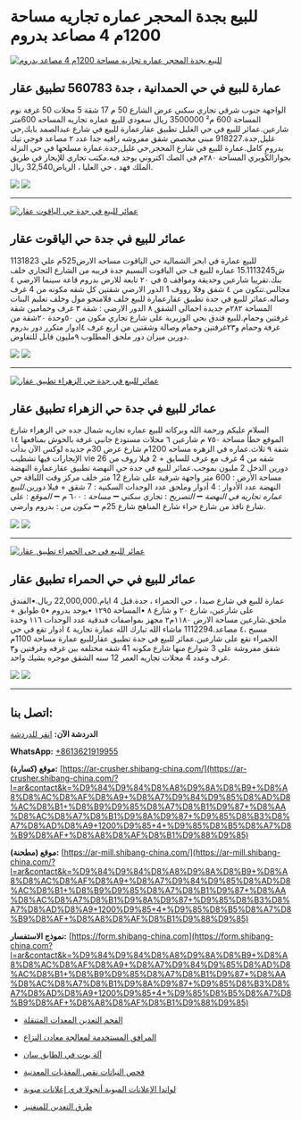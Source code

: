 # للبيع بجدة المحجر عماره تجاريه مساحة 1200م 4 مصاعد بدروم

<a href="https://swt.shibang-china.com/?l=ar&img&k=%D9%84%D9%84%D8%A8%D9%8A%D8%B9+%D8%A8%D8%AC%D8%AF%D8%A9+%D8%A7%D9%84%D9%85%D8%AD%D8%AC%D8%B1+%D8%B9%D9%85%D8%A7%D8%B1%D9%87+%D8%AA%D8%AC%D8%A7%D8%B1%D9%8A%D9%87+%D9%85%D8%B3%D8%A7%D8%AD%D8%A9+1200%D9%85+4+%D9%85%D8%B5%D8%A7%D8%B9%D8%AF+%D8%A8%D8%AF%D8%B1%D9%88%D9%85" target="_blank">![للبيع بجدة المحجر عماره تجاريه مساحة 1200م 4 مصاعد بدروم](http://static.shibang-china.com/all-800x300/305.jpg)</a>

## عمارة للبيع في حي الحمدانية ، جدة 560783 تطبيق عقار
الواجهة جنوب شرقي تجاري سكني عرض الشارع 50 م 17 شقة 5 محلات 50 غرفة نوم المساحة 600 م² 3500000 ريال سعودي للبيع عماره تجاريه المساحه 600متر شارعين.عمائر للبيع في حي الغليل تطبيق عقارعمارة للبيع في شارع عبدالصمد بابك,حي غليل,جدة.918227 مبنى مخصص شقق مفروشه راقيه جدا عدد ٢ مصاعد فوجي تيك بدروم كامل.عمارة للبيع في شارع المحجر,حي غليل,جدة.عمارة مسلحها في حي النزلة بجوارالكًوبري المساحة ٢٨٠م في الصك اكتروني يوجد فيه.مكتب تجاري للإيجار في طريق الملك فهد ، حي العليا ، الرياض32,540 ريال.


<a href="https://whatsapp.shibangsoft.com/WhatsApp.php" target="_blank" title="WhatsApp">![](http://static.shibang-china.com/icon/whatsapp.png)</a> <a href="https://swt.shibang-china.com/?l=ar&icon&k=%D9%84%D9%84%D8%A8%D9%8A%D8%B9+%D8%A8%D8%AC%D8%AF%D8%A9+%D8%A7%D9%84%D9%85%D8%AD%D8%AC%D8%B1+%D8%B9%D9%85%D8%A7%D8%B1%D9%87+%D8%AA%D8%AC%D8%A7%D8%B1%D9%8A%D9%87+%D9%85%D8%B3%D8%A7%D8%AD%D8%A9+1200%D9%85+4+%D9%85%D8%B5%D8%A7%D8%B9%D8%AF+%D8%A8%D8%AF%D8%B1%D9%88%D9%85" target="_blank">![](http://static.shibang-china.com/icon/chat-ar.png)</a>

---

<a href="https://swt.shibang-china.com/?l=ar&img&k=%D9%84%D9%84%D8%A8%D9%8A%D8%B9+%D8%A8%D8%AC%D8%AF%D8%A9+%D8%A7%D9%84%D9%85%D8%AD%D8%AC%D8%B1+%D8%B9%D9%85%D8%A7%D8%B1%D9%87+%D8%AA%D8%AC%D8%A7%D8%B1%D9%8A%D9%87+%D9%85%D8%B3%D8%A7%D8%AD%D8%A9+1200%D9%85+4+%D9%85%D8%B5%D8%A7%D8%B9%D8%AF+%D8%A8%D8%AF%D8%B1%D9%88%D9%85" target="_blank">![عمائر للبيع في جدة حي الياقوت عقار](http://static.shibang-china.com/all-800x300/705.jpg)</a>

## عمائر للبيع في جدة حي الياقوت عقار
1131823 للبيع عمارة في ابحر الشمالية حي الياقوت مساحه الارض525م علي ش15.1113245 عماره للبيع ف حي الياقوت النسيم جدة قريبه من الشارع التجاري خلف بنك.تقرييا شارعين وحديقة ومواقف ٥ في ٢٠ تابعة للارض بدروم قاعة سينما الارضي ٤ مجالس.تتكون من ٤ شقق وفلا رووف 1 الدور الارضي شقتين كل شقه مكونه من 4 غرف وصاله.عمائر للبيع في جدة تطبيق عقارعمارة للبيع خلف فلامنجو مول وخلف تعليم البنات المساحة ٢٨٢م جديدة اجمالي الشقق ٨ الدور الارضي : شقة ٣ غرف وحمامين شقة غرفتين وحمام.للبيع فندق بحي الوزيرية على شارع تجاري مكون من ٥٠وحدة ٢٠شقة من غرفة وحمام و٢٣غرفتين وحمام وصالة وشقتين من اربع غرف ٤ادوار متكرر دور بدروم دورين ميزان دور ملحق المطلوب ٩مليون قابل للتفاوض.


<a href="https://whatsapp.shibangsoft.com/WhatsApp.php" target="_blank" title="WhatsApp">![](http://static.shibang-china.com/icon/whatsapp.png)</a> <a href="https://swt.shibang-china.com/?l=ar&icon&k=%D9%84%D9%84%D8%A8%D9%8A%D8%B9+%D8%A8%D8%AC%D8%AF%D8%A9+%D8%A7%D9%84%D9%85%D8%AD%D8%AC%D8%B1+%D8%B9%D9%85%D8%A7%D8%B1%D9%87+%D8%AA%D8%AC%D8%A7%D8%B1%D9%8A%D9%87+%D9%85%D8%B3%D8%A7%D8%AD%D8%A9+1200%D9%85+4+%D9%85%D8%B5%D8%A7%D8%B9%D8%AF+%D8%A8%D8%AF%D8%B1%D9%88%D9%85" target="_blank">![](http://static.shibang-china.com/icon/chat-ar.png)</a>

---

<a href="https://swt.shibang-china.com/?l=ar&img&k=%D9%84%D9%84%D8%A8%D9%8A%D8%B9+%D8%A8%D8%AC%D8%AF%D8%A9+%D8%A7%D9%84%D9%85%D8%AD%D8%AC%D8%B1+%D8%B9%D9%85%D8%A7%D8%B1%D9%87+%D8%AA%D8%AC%D8%A7%D8%B1%D9%8A%D9%87+%D9%85%D8%B3%D8%A7%D8%AD%D8%A9+1200%D9%85+4+%D9%85%D8%B5%D8%A7%D8%B9%D8%AF+%D8%A8%D8%AF%D8%B1%D9%88%D9%85" target="_blank">![عمائر للبيع في جدة حي الزهراء تطبيق عقار](http://static.shibang-china.com/all-800x300/1317.jpg)</a>

## عمائر للبيع في جدة حي الزهراء تطبيق عقار
السلام عليكم ورحمة الله وبركاته للبيع عماره تجاريه شمال جده حي الزهراء شارع الموقع خطأ مساحة ٧٥٠ م شارعين ٦ محلات مستودع جانبي غرفة بالحوش بمنافعها ١٤ شقة ٩ ثلاث.عماره في الزهره مساحه 1200م شارع عرض 30م جديده لوكس الآن بدأت الإيجارات فيها تشطيب vie 26 شقه من 4 غرف مع غرف للسايق + 2 فيلا روف من دورين الدخل 2 مليون بموجب.عمائر للبيع في جدة حي النهضة تطبيق عقارعمارة النهضة مساحة الأرض : 600 متر واجهة شرقية على شارع 12 متر خلف مركز وقت اللياقة حي النهضة عدد الأدوار : 4 أدوار وملحق عدد الوحدات السكنية : 7 شقق + فيلا دورين.*للبيع عماره تجاريه في النهضة* ➖ *التصريح* : تجاري سكني ➖ *مساحة* : ٦٠٠ م ➖ *الموقع* : على شارع نافذ من شارع حراء شارع المناهج شارع 25م ➖ *مكون من* : بدروم وارضي.


<a href="https://whatsapp.shibangsoft.com/WhatsApp.php" target="_blank" title="WhatsApp">![](http://static.shibang-china.com/icon/whatsapp.png)</a> <a href="https://swt.shibang-china.com/?l=ar&icon&k=%D9%84%D9%84%D8%A8%D9%8A%D8%B9+%D8%A8%D8%AC%D8%AF%D8%A9+%D8%A7%D9%84%D9%85%D8%AD%D8%AC%D8%B1+%D8%B9%D9%85%D8%A7%D8%B1%D9%87+%D8%AA%D8%AC%D8%A7%D8%B1%D9%8A%D9%87+%D9%85%D8%B3%D8%A7%D8%AD%D8%A9+1200%D9%85+4+%D9%85%D8%B5%D8%A7%D8%B9%D8%AF+%D8%A8%D8%AF%D8%B1%D9%88%D9%85" target="_blank">![](http://static.shibang-china.com/icon/chat-ar.png)</a>

---

<a href="https://swt.shibang-china.com/?l=ar&img&k=%D9%84%D9%84%D8%A8%D9%8A%D8%B9+%D8%A8%D8%AC%D8%AF%D8%A9+%D8%A7%D9%84%D9%85%D8%AD%D8%AC%D8%B1+%D8%B9%D9%85%D8%A7%D8%B1%D9%87+%D8%AA%D8%AC%D8%A7%D8%B1%D9%8A%D9%87+%D9%85%D8%B3%D8%A7%D8%AD%D8%A9+1200%D9%85+4+%D9%85%D8%B5%D8%A7%D8%B9%D8%AF+%D8%A8%D8%AF%D8%B1%D9%88%D9%85" target="_blank">![عمائر للبيع في حي الحمراء تطبيق عقار](http://static.shibang-china.com/all-800x300/125.jpg)</a>

## عمائر للبيع في حي الحمراء تطبيق عقار
عمارة للبيع في شارع صيدا ، حي الحمراء ، جدة.قبل 4 ايام.22,000,000 ريال.•الفندق على شارعين، شارع ٢٠ و شارع ٨ •المساحة ١٢٩٥ •يوجد بدروم •٥ طوابق + ملحق.شارعين مساحة الارض ١١٨٠م٢ مجهز بمواصفات فندقية عدد الوحدات ١١٦ وحدة مسبح ،٤ مصاعد.1112294 ماشاء الله تبارك الله عمارة تجارية ٤ ادوار تقع في حي الحمراء تقع على شارعين.عمائر للبيع في جدة تطبيق عقارللبيع عمارة مساحة 1100م شقق مفروشة على 3 شوارع منها شارع مكونه 41 شقه مختلفه بين غرفه وغرفتين و٣ غرف وعدد 4 محلات تجاريه العمر 12 سنه الشقق موجره بشيك واحد.


<a href="https://whatsapp.shibangsoft.com/WhatsApp.php" target="_blank" title="WhatsApp">![](http://static.shibang-china.com/icon/whatsapp.png)</a> <a href="https://swt.shibang-china.com/?l=ar&icon&k=%D9%84%D9%84%D8%A8%D9%8A%D8%B9+%D8%A8%D8%AC%D8%AF%D8%A9+%D8%A7%D9%84%D9%85%D8%AD%D8%AC%D8%B1+%D8%B9%D9%85%D8%A7%D8%B1%D9%87+%D8%AA%D8%AC%D8%A7%D8%B1%D9%8A%D9%87+%D9%85%D8%B3%D8%A7%D8%AD%D8%A9+1200%D9%85+4+%D9%85%D8%B5%D8%A7%D8%B9%D8%AF+%D8%A8%D8%AF%D8%B1%D9%88%D9%85" target="_blank">![](http://static.shibang-china.com/icon/chat-ar.png)</a>

---
## اتصل بنا:

**الدردشة الآن:** [انقر للدردشة](https://swt.shibang-china.com?l=ar&contact&k=%D9%84%D9%84%D8%A8%D9%8A%D8%B9+%D8%A8%D8%AC%D8%AF%D8%A9+%D8%A7%D9%84%D9%85%D8%AD%D8%AC%D8%B1+%D8%B9%D9%85%D8%A7%D8%B1%D9%87+%D8%AA%D8%AC%D8%A7%D8%B1%D9%8A%D9%87+%D9%85%D8%B3%D8%A7%D8%AD%D8%A9+1200%D9%85+4+%D9%85%D8%B5%D8%A7%D8%B9%D8%AF+%D8%A8%D8%AF%D8%B1%D9%88%D9%85)

**WhatsApp:**  [+8613621919955](https://whatsapp.shibangsoft.com/WhatsApp.php)

**موقع (كسارة):** [https://ar-crusher.shibang-china.com/](https://ar-crusher.shibang-china.com/?l=ar&contact&k=%D9%84%D9%84%D8%A8%D9%8A%D8%B9+%D8%A8%D8%AC%D8%AF%D8%A9+%D8%A7%D9%84%D9%85%D8%AD%D8%AC%D8%B1+%D8%B9%D9%85%D8%A7%D8%B1%D9%87+%D8%AA%D8%AC%D8%A7%D8%B1%D9%8A%D9%87+%D9%85%D8%B3%D8%A7%D8%AD%D8%A9+1200%D9%85+4+%D9%85%D8%B5%D8%A7%D8%B9%D8%AF+%D8%A8%D8%AF%D8%B1%D9%88%D9%85)

**موقع (مطحنة):** [https://ar-mill.shibang-china.com/](https://ar-mill.shibang-china.com/?l=ar&contact&k=%D9%84%D9%84%D8%A8%D9%8A%D8%B9+%D8%A8%D8%AC%D8%AF%D8%A9+%D8%A7%D9%84%D9%85%D8%AD%D8%AC%D8%B1+%D8%B9%D9%85%D8%A7%D8%B1%D9%87+%D8%AA%D8%AC%D8%A7%D8%B1%D9%8A%D9%87+%D9%85%D8%B3%D8%A7%D8%AD%D8%A9+1200%D9%85+4+%D9%85%D8%B5%D8%A7%D8%B9%D8%AF+%D8%A8%D8%AF%D8%B1%D9%88%D9%85)

**نموذج الاستفسار:** [https://form.shibang-china.com](https://form.shibang-china.com?l=ar&contact&k=%D9%84%D9%84%D8%A8%D9%8A%D8%B9+%D8%A8%D8%AC%D8%AF%D8%A9+%D8%A7%D9%84%D9%85%D8%AD%D8%AC%D8%B1+%D8%B9%D9%85%D8%A7%D8%B1%D9%87+%D8%AA%D8%AC%D8%A7%D8%B1%D9%8A%D9%87+%D9%85%D8%B3%D8%A7%D8%AD%D8%A9+1200%D9%85+4+%D9%85%D8%B5%D8%A7%D8%B9%D8%AF+%D8%A8%D8%AF%D8%B1%D9%88%D9%85)

* [الفحم التعدين المعدات المتنقلة](../32/%D8%A7%D9%84%D9%81%D8%AD%D9%85%20%D8%A7%D9%84%D8%AA%D8%B9%D8%AF%D9%8A%D9%86%20%D8%A7%D9%84%D9%85%D8%B9%D8%AF%D8%A7%D8%AA%20%D8%A7%D9%84%D9%85%D8%AA%D9%86%D9%82%D9%84%D8%A9.md)

* [المرافق المستخدمة لمعالجة معادن النزاع](../32/%D8%A7%D9%84%D9%85%D8%B1%D8%A7%D9%81%D9%82%20%D8%A7%D9%84%D9%85%D8%B3%D8%AA%D8%AE%D8%AF%D9%85%D8%A9%20%D9%84%D9%85%D8%B9%D8%A7%D9%84%D8%AC%D8%A9%20%D9%85%D8%B9%D8%A7%D8%AF%D9%86%20%D8%A7%D9%84%D9%86%D8%B2%D8%A7%D8%B9.md)

* [آلة بوت في الطابق سان](../34/%D8%A2%D9%84%D8%A9%20%D8%A8%D9%88%D8%AA%20%D9%81%D9%8A%20%D8%A7%D9%84%D8%B7%D8%A7%D8%A8%D9%82%20%D8%B3%D8%A7%D9%86.md)

* [فحص النباتات نقص المغذيات المعدنية](../32/%D9%81%D8%AD%D8%B5%20%D8%A7%D9%84%D9%86%D8%A8%D8%A7%D8%AA%D8%A7%D8%AA%20%D9%86%D9%82%D8%B5%20%D8%A7%D9%84%D9%85%D8%BA%D8%B0%D9%8A%D8%A7%D8%AA%20%D8%A7%D9%84%D9%85%D8%B9%D8%AF%D9%86%D9%8A%D8%A9.md)

* [لواندا الإعلانات المبوبة أنجولا فري إعلانات مبوبة](../31/%D9%84%D9%88%D8%A7%D9%86%D8%AF%D8%A7%20%D8%A7%D9%84%D8%A5%D8%B9%D9%84%D8%A7%D9%86%D8%A7%D8%AA%20%D8%A7%D9%84%D9%85%D8%A8%D9%88%D8%A8%D8%A9%20%D8%A3%D9%86%D8%AC%D9%88%D9%84%D8%A7%20%D9%81%D8%B1%D9%8A%20%D8%A5%D8%B9%D9%84%D8%A7%D9%86%D8%A7%D8%AA%20%D9%85%D8%A8%D9%88%D8%A8%D8%A9.md)

* [طرق التعدين للمنغنيز](../34/%D8%B7%D8%B1%D9%82%20%D8%A7%D9%84%D8%AA%D8%B9%D8%AF%D9%8A%D9%86%20%D9%84%D9%84%D9%85%D9%86%D8%BA%D9%86%D9%8A%D8%B2.md)